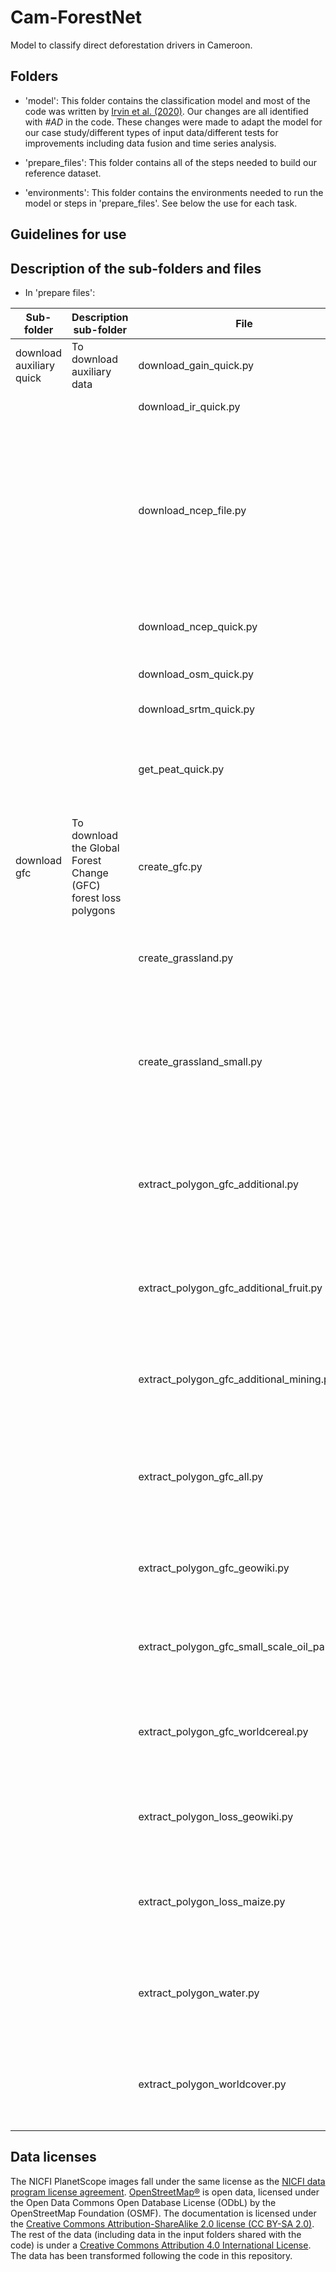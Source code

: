 # Cam-ForestNet
Model to classify direct deforestation drivers in Cameroon.

Folders
------
- 'model': This folder contains the classification model and most of the code was written by [Irvin et al. (2020)](https://arxiv.org/pdf/2011.05479.pdf). Our changes are all identified with *#AD* in the code. These changes were made to adapt the model for our case study/different types of input data/different tests for improvements including data fusion and time series analysis.

- 'prepare_files': This folder contains all of the steps needed to build our reference dataset.
  
- 'environments': This folder contains the environments needed to run the model or steps in 'prepare_files'. See below the use for each task.

Guidelines for use
------
Description of the sub-folders and files
------
- In 'prepare files':

| Sub-folder    | Description sub-folder          | File | Description file | Environment to use | 
| ------------- | ------------- |------------- |------------- |------------- |
| download auxiliary quick  | To download auxiliary data  |  download_gain_quick.py | To download forest gain | ggdrive |
|   |   |  download_ir_quick.py | To download infrared bands | ggdrive |
|   |   |  download_ncep_file.py | To generate NCEP data using the downloaded NCEP files (need to [download](https://www.nco.ncep.noaa.gov/pmb/products/cfs/) those beforehand and put the result in an 'ncep' folder in the 'input' subfolder) | ggdrive |
|   |   |  download_ncep_quick.py | To download NCEP data using Google Earth Engine | ggdrive |
|   |   |  download_osm_quick.py | To download OpenStreetMap data | ggdrive |
|   |   |  download_srtm_quick.py | To download SRTM data | ggdrive |
|   |   |  get_peat_quick.py | To generate data on the present of peat using the downloaded file from [Global Forest Watch](https://data.globalforestwatch.org/datasets/aed14a0e0a8d40c69a73321275caf3e8/explore?location=10.103967%2C-99.210783%2C1.87)| ggdrive |
| download gfc  | To download the Global Forest Change (GFC) forest loss polygons  |  create_gfc.py | To create shapefiles from the GFC TIFF images | pygdal |
|   |   |  create_grassland.py | To create a shapefile from the ESA WorldCover 2020 map for grassland | pygdal |
|   |   |  create_grassland_small.py | To create a shapefile from the ESA WorldCover 2020 map for grassland but limit output to a selected number of shapes| pygdal |
|   |   |  extract_polygon_gfc_additional.py | To generate more GFC forest loss patches where we know the land use for large-scale plantations and mining | pygdal |
|   |   |  extract_polygon_gfc_additional_fruit.py | To generate more GFC forest loss patches where we know the land use for fruit plantations | pygdal |
|   |   |  extract_polygon_gfc_additional_mining.py | To generate more GFC forest loss patches where we know the land use for mining | pygdal |
|   |   |  extract_polygon_gfc_all.py | To generate GFC forest loss patches where we know the land use by selecting the shapefile and year | pygdal |
|   |   |  extract_polygon_gfc_geowiki.py | To generate GFC forest loss patches where we know the land use for Geowiki data | pygdal |
|   |   |  extract_polygon_gfc_small_scale_oil_palm.py | To generate GFC forest loss patches where we know the land use for Biopama data | pygdal |
|   |   |  extract_polygon_gfc_worldcereal.py | To generate  GFC forest loss patches where we know the land use for WorldCereal data | pygdal |
|   |   |  extract_polygon_loss_geowiki.py | To generate shapefile where we know the land use from a Geowiki csv file | pygdal |
|   |   |  extract_polygon_loss_maize.py | To generate shapefile where we know the land use from a WorldCereal csv file | pygdal |
|   |   |  extract_polygon_water.py | To generate GFC forest loss patches where we know the land use for Worldcover water data | pygdal |
|   |   |  extract_polygon_worldcover.py | To generate GFC forest loss patches where we know the land use for Worldcover data | pygdal |


Data licenses
------
The NICFI PlanetScope images fall under the same license as the [NICFI data program license agreement](https://assets.planet.com/docs/Planet_ParticipantLicenseAgreement_NICFI.pdf). [OpenStreetMap®](https://osmfoundation.org/wiki/Licence/Attribution_Guidelines) is open data, licensed under the Open Data Commons Open Database License (ODbL) by the OpenStreetMap Foundation (OSMF). The documentation is licensed under the [Creative Commons Attribution-ShareAlike 2.0 license (CC BY-SA 2.0)](https://creativecommons.org/licenses/by-sa/2.0/). The rest of the data (including data in the input folders shared with the code) is under a [Creative Commons Attribution 4.0 International License](https://creativecommons.org/licenses/by/4.0/). The data has been transformed following the code in this repository.


